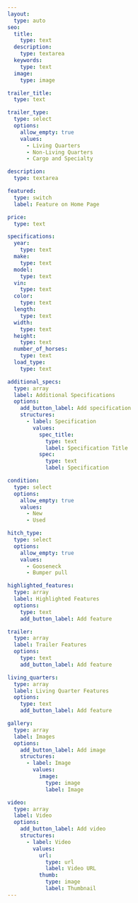 ```yaml
---
layout:
  type: auto
seo:
  title:
    type: text
  description:
    type: textarea
  keywords:
    type: text
  image:
    type: image

trailer_title:
  type: text

trailer_type:
  type: select
  options:
    allow_empty: true
    values:
      - Living Quarters
      - Non-Living Quarters
      - Cargo and Specialty

description:
  type: textarea

featured:
  type: switch
  label: Feature on Home Page

price:
  type: text

specifications:
  year:
    type: text
  make:
    type: text
  model:
    type: text
  vin:
    type: text
  color:
    type: text
  length:
    type: text
  width:
    type: text
  height:
    type: text
  number_of_horses:
    type: text
  load_type:
    type: text

additional_specs:
  type: array
  label: Additional Specifications
  options:
    add_button_label: Add specification
    structures:
      - label: Specification
        values:
          spec_title:
            type: text
            label: Specification Title
          spec:
            type: text
            label: Specification

condition:
  type: select
  options:
    allow_empty: true
    values:
      - New
      - Used

hitch_type:
  type: select
  options:
    allow_empty: true
    values:
      - Gooseneck
      - Bumper pull

highlighted_features:
  type: array
  label: Highlighted Features
  options:
    type: text
    add_button_label: Add feature

trailer:
  type: array
  label: Trailer Features
  options:
    type: text
    add_button_label: Add feature

living_quarters:
  type: array
  label: Living Quarter Features
  options:
    type: text
    add_button_label: Add feature

gallery:
  type: array
  label: Images
  options:
    add_button_label: Add image
    structures:
      - label: Image
        values:
          image:
            type: image
            label: Image

video:
  type: array
  label: Video
  options:
    add_button_label: Add video
    structures:
      - label: Video
        values:
          url:
            type: url
            label: Video URL
          thumb:
            type: image
            label: Thumbnail
---
```

